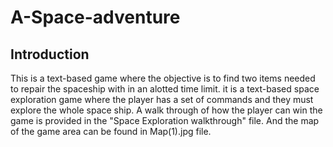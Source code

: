 # A-Space-adventure
## Introduction
This is a text-based game where the objective is to find two items needed to repair the spaceship with in an alotted time limit.
it is a text-based space exploration game where the player has a set of commands and they must explore the whole space ship.
A walk through of how the player can win the game is provided in the "Space Exploration walkthrough" file. And the map of the game area
can be found in Map(1).jpg file.



